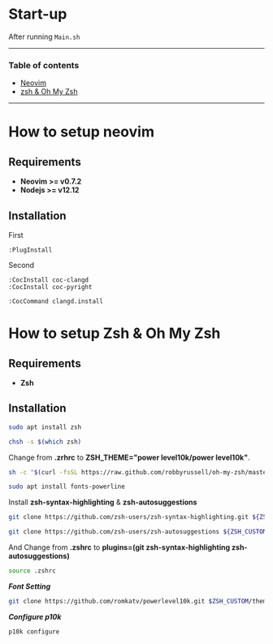 
# Start-up

After running `Main.sh`

---
### Table of contents

- [Neovim](#How-to-setup-neovim)
- [zsh & Oh My Zsh](#How-to-setup-Zsh-&-Oh-My-Zsh)

---

# How to setup neovim

## Requirements

- **Neovim >= v0.7.2**
- **Nodejs >= v12.12**

## Installation

First

```vim
:PlugInstall
```

Second

```vim
:CocInstall coc-clangd
:CocInstall coc-pyright

:CocCommand clangd.install
```


# How to setup Zsh & Oh My Zsh

## Requirements

- **Zsh**

## Installation

```bash
sudo apt install zsh
```

```bash
chsh -s $(which zsh)
```

Change from **.zrhrc** to **ZSH_THEME="power level10k/power level10k"**.

```bash
sh -c "$(curl -fsSL https://raw.github.com/robbyrussell/oh-my-zsh/master/tools/install.sh)"

sudo apt install fonts-powerline
```

Install **zsh-syntax-highlighting** & **zsh-autosuggestions**

```bash
git clone https://github.com/zsh-users/zsh-syntax-highlighting.git ${ZSH_CUSTOM:-~/.oh-my-zsh/custom}/plugins/zsh-syntax-highlighting

git clone https://github.com/zsh-users/zsh-autosuggestions ${ZSH_CUSTOM:-~/.oh-my-zsh/custom}/plugins/zsh-autosuggestions
```

And Change from **.zshrc** to **plugins=(git zsh-syntax-highlighting zsh-autosuggestions)**

```bash
source .zshrc
```

***Font Setting***

```bash
git clone https://github.com/romkatv/powerlevel10k.git $ZSH_CUSTOM/themes/powerlevel10k
```

***Configure p10k***

```bash
p10k configure
```
